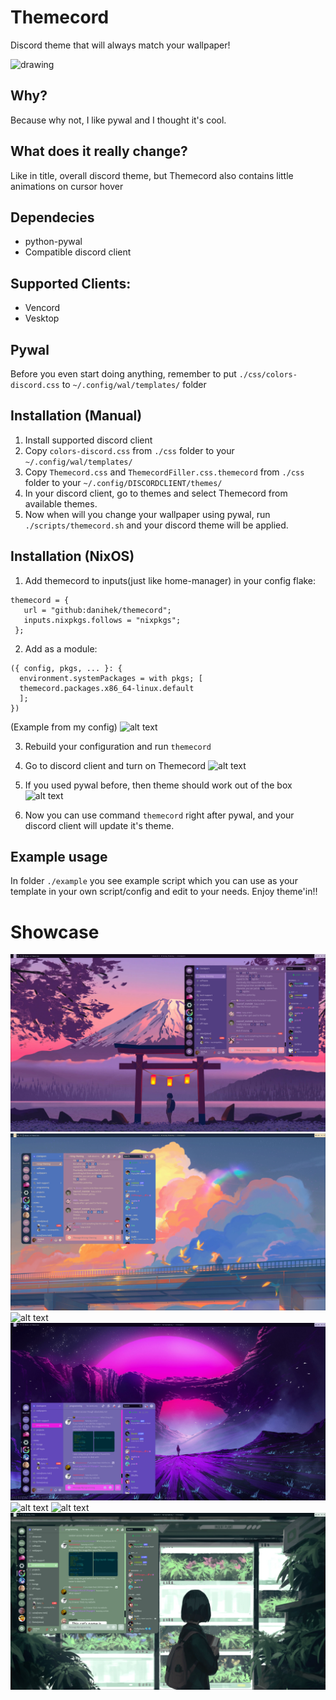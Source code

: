 # Themecord
Discord theme that will always match your wallpaper!

<img src="https://github.com/danihek/Themecord/blob/main/assets/preview.gif" alt="drawing" style="width:1200px;"/>

## Why?
Because why not, I like pywal and I thought it's cool.

## What does it really change?
Like in title, overall discord theme, but Themecord also contains little animations on cursor hover

## Dependecies
- python-pywal
- Compatible discord client

## Supported Clients:
- Vencord
- Vesktop

## Pywal
Before you even start doing anything, remember to put ``./css/colors-discord.css`` to ``~/.config/wal/templates/`` folder

## Installation (Manual)
1. Install supported discord client
2. Copy ```colors-discord.css``` from ```./css``` folder to your ```~/.config/wal/templates/```
3. Copy ```Themecord.css``` and ```ThemecordFiller.css.themecord``` from ```./css``` folder to your ```~/.config/DISCORDCLIENT/themes/```
4. In your discord client, go to themes and select Themecord from available themes.
5. Now when will you change your wallpaper using pywal, run ```./scripts/themecord.sh``` and your discord theme will be applied.

## Installation (NixOS)
1. Add themecord to inputs(just like home-manager) in your config flake:
```
themecord = {
   url = "github:danihek/themecord";
   inputs.nixpkgs.follows = "nixpkgs";
 };
```

2. Add as a module:
```
({ config, pkgs, ... }: {
  environment.systemPackages = with pkgs; [
  themecord.packages.x86_64-linux.default
  ];
})
```
(Example from my config)
![alt text](https://github.com/danihek/Themecord/blob/main/assets/nix5.png)
 
3. Rebuild your configuration and run ``themecord``

5. Go to discord client and turn on Themecord
   ![alt text](https://github.com/danihek/Themecord/blob/main/assets/nix3.png)

6. If you used pywal before, then theme should work out of the box
   ![alt text](https://github.com/danihek/Themecord/blob/main/assets/nix4.png)

4. Now you can use command ``themecord`` right after pywal,
and your discord client will update it's theme.

## Example usage
In folder ```./example``` you see example script which you can use as your template in your own script/config and edit to your needs. Enjoy theme'in!!

# Showcase
![alt text](./assets/swappy-20241011_013305.png)
![alt text](./assets/swappy-20241011_013320.png)
![alt text](./assets/swappy-20241011_013405.png)
![alt text](./assets/swappy-20241011_013421.png)
![alt text](./assets/swappy-20241011_013439.png)
![alt text](./assets/swappy-20241011_013456.png)
![alt text](./assets/swappy-20241011_013514.png)
